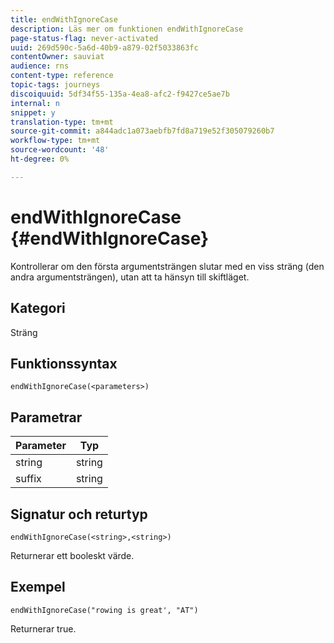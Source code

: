 ```yaml
---
title: endWithIgnoreCase
description: Läs mer om funktionen endWithIgnoreCase
page-status-flag: never-activated
uuid: 269d590c-5a6d-40b9-a879-02f5033863fc
contentOwner: sauviat
audience: rns
content-type: reference
topic-tags: journeys
discoiquuid: 5df34f55-135a-4ea8-afc2-f9427ce5ae7b
internal: n
snippet: y
translation-type: tm+mt
source-git-commit: a844adc1a073aebfb7fd8a719e52f305079260b7
workflow-type: tm+mt
source-wordcount: '48'
ht-degree: 0%

---
```



# endWithIgnoreCase {#endWithIgnoreCase}

Kontrollerar om den första argumentsträngen slutar med en viss sträng (den andra argumentsträngen), utan att ta hänsyn till skiftläget.

## Kategori

Sträng

## Funktionssyntax

`endWithIgnoreCase(<parameters>)`

## Parametrar

| Parameter | Typ |
|-----------|------------------|
| string | string |
| suffix | string |

## Signatur och returtyp

`endWithIgnoreCase(<string>,<string>)`

Returnerar ett booleskt värde.

## Exempel

`endWithIgnoreCase("rowing is great', "AT")`

Returnerar true.
